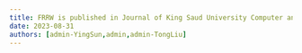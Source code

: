```yaml
---
title: FRRW is published in Journal of King Saud University Computer and Information Sciences [JCR Q1].
date: 2023-08-31
authors: [admin-YingSun,admin,admin-TongLiu]
---
```

<!--more-->
